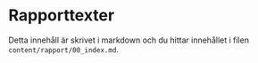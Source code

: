 ---
---
Rapporttexter
=========================

Detta innehåll är skrivet i markdown och du hittar innehållet i filen `content/rapport/00_index.md`.
